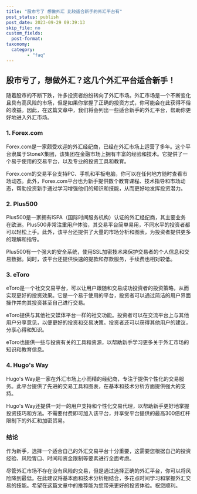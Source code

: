 ```yaml
---
title: "股市亏了 想做外汇 比较适合新手的外汇平台有"
post_status: publish
post_date: 2023-09-29 09:39:13
skip_file: no
custom_fields: 
  post-format: 
taxonomy:
  category:
        - "faq"
---
```


## 股市亏了，想做外汇？这几个外汇平台适合新手！

随着股市的不断下跌，许多投资者纷纷转向了外汇市场。外汇市场是一个不断变化且具有高风险的市场，但是如果你掌握了正确的投资方式，你可能会在此获得不俗的收益。因此，在这篇文章中，我们将会列出一些适合新手的外汇平台，帮助你更好地进入外汇市场。

### 1. Forex.com

Forex.com是一家颇受欢迎的外汇经纪商，已经在外汇市场上运营了多年。这个平台隶属于StoneX集团，该集团在金融市场上拥有丰富的经验和技术。它提供了一个易于使用的交易平台，以及专业的投资工具和教育。

Forex.com的交易平台支持PC、手机和平板电脑，你可以在任何地方随时查看市场动态。此外，Forex.com平台也为新手提供数个教育课程、技术指导和市场动态，帮助投资新手通过学习增强他们的知识和技能，从而更好地发挥投资潜力。

### 2. Plus500

Plus500是一家拥有ISPA（国际时间服务机构）认证的外汇经纪商，其主要业务在欧洲。Plus500非常注重用户体验，其交易平台简单易用，不同水平的投资者都可以轻松上手。此外，该平台还提供了大量的市场分析和图表，为投资者提供更多的理解和指导。

Plus500有一个强大的安全系统，使用SSL加密技术来保护交易者的个人信息和交易数据。同时，该平台还提供快速的提款和存款服务，手续费也相对较低。

### 3. eToro

eToro是一个社交交易平台，可以让用户跟随和交易成功投资者的投资策略，从而实现更好的投资效果。它是一个易于使用的平台，投资者可以通过简洁的用户界面操作并向其投资甚至自己进行交易。

eToro提供与其他社交媒体平台一样的社交功能。投资者可以在交流平台上与其他用户分享意见，以便更好的投资和交易决策。投资者还可以获得其他用户的建议，分享心得和知识。

eToro也提供一些与投资有关的工具和资源，以帮助新手学习更多关于外汇市场的知识和教育信息。

### 4. Hugo's Way

Hugo's Way是一家在外汇市场上小而精的经纪商，专注于提供个性化的交易服务。此平台提供了先进的交易工具和图表，在基本和技术分析方面提供强大的支持。

Hugo's Way还提供一对一的用户支持和个性化交易代理，以帮助新手更好地掌握投资技巧和方法。不需要付费即可加入该平台，并享受平台提供的最高300倍杠杆限制下的外汇和加密贸易。

### 结论

作为新手，选择一个适合自己的外汇交易平台十分重要，这需要您根据自己的投资经验、风险胃口、时间和资金限制等要素进行全面考虑。

尽管外汇市场不存在没有风险的交易，但是通过选择正确的外汇平台，你可以将风险降到最低。在此建议将基本面和技术分析相结合，多花点时间学习和掌握外汇交易的技能。希望在这篇文章中的推荐能为您带来更好的投资体验。祝您顺利。
